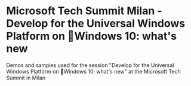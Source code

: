 # Microsoft Tech Summit Milan - Develop for the Universal Windows Platform on Windows 10: what's new 
Demos and samples used for the session "Develop for the Universal Windows Platform on Windows 10: what's new" at the Microsoft Tech Summit in Milan
